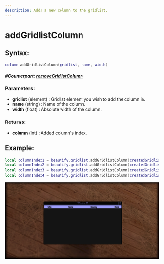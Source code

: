 ```yaml
---
description: Adds a new column to the gridlist.
---
```


# addGridlistColumn

## **Syntax:**

```lua
column addGridlistColumn(gridlist, name, width)
```

#### _**\#Counterpart:**_ [_**removeGridlistColumn**_](removegridlistcolumn.md)

### **Parameters:**

* **gridlist** \(element\) : Gridlist element you wish to add the column in.
* **name** \(string\) : Name of the column.
* **width** \(float\) : Absolute width of the column.

### **Returns:**

* **column** \(int\) : Added column's index.

## **Example:**

```lua
local columnIndex1 = beautify.gridlist.addGridlistColumn(createdGridlist, "S.No", 75)
local columnIndex2 = beautify.gridlist.addGridlistColumn(createdGridlist, "Name", 250)
local columnIndex3 = beautify.gridlist.addGridlistColumn(createdGridlist, "Country", 100)
local columnIndex4 = beautify.gridlist.addGridlistColumn(createdGridlist, "Rank", 250)
```

![](../../.gitbook/assets/elements/gridlist/api//addgridlistcolumn.png)

